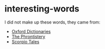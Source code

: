 interesting-words
=================

I did not make up these words, they came from:
* [Oxford Dictionaries](https://en.oxforddictionaries.com/explore/weird-and-wonderful-words)
* [The Phrontistery](http://www.phrontistery.info/ihlstart.html)
* [Scorpio Tales](http://users.tinyonline.co.uk/gswithenbank/unuwords.htm)
